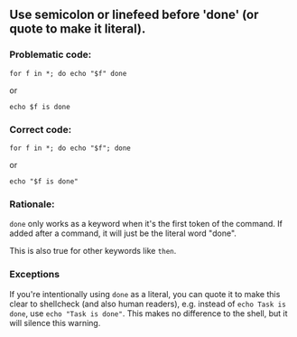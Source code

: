 ## Use semicolon or linefeed before 'done' (or quote to make it literal).

### Problematic code:

```
for f in *; do echo "$f" done
```
or

```
echo $f is done
```

### Correct code:

```
for f in *; do echo "$f"; done
```

or

```
echo "$f is done"
```


### Rationale:

`done` only works as a keyword when it's the first token of the command. If added after a command, it will just be the literal word "done". 

This is also true for other keywords like `then`.

### Exceptions

If you're intentionally using `done` as a literal, you can quote it to make this clear to shellcheck (and also human readers), e.g. instead of `echo Task is done`, use `echo "Task is done"`. This makes no difference to the shell, but it will silence this warning.
